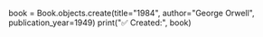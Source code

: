 book = Book.objects.create(title="1984", author="George Orwell", publication_year=1949)
print("✅ Created:", book)
